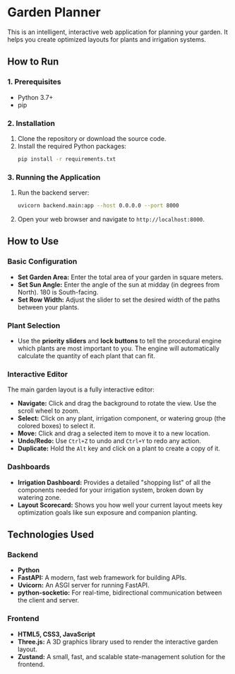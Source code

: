 # Garden Planner

This is an intelligent, interactive web application for planning your garden. It helps you create optimized layouts for plants and irrigation systems.

## How to Run

### 1. Prerequisites

- Python 3.7+
- pip

### 2. Installation

1.  Clone the repository or download the source code.
2.  Install the required Python packages:
    ```bash
    pip install -r requirements.txt
    ```

### 3. Running the Application

1.  Run the backend server:
    ```bash
    uvicorn backend.main:app --host 0.0.0.0 --port 8000
    ```
2.  Open your web browser and navigate to `http://localhost:8000`.

## How to Use

### Basic Configuration
- **Set Garden Area:** Enter the total area of your garden in square meters.
- **Set Sun Angle:** Enter the angle of the sun at midday (in degrees from North). 180 is South-facing.
- **Set Row Width:** Adjust the slider to set the desired width of the paths between your plants.

### Plant Selection
- Use the **priority sliders** and **lock buttons** to tell the procedural engine which plants are most important to you. The engine will automatically calculate the quantity of each plant that can fit.

### Interactive Editor
The main garden layout is a fully interactive editor:
- **Navigate:** Click and drag the background to rotate the view. Use the scroll wheel to zoom.
- **Select:** Click on any plant, irrigation component, or watering group (the colored boxes) to select it.
- **Move:** Click and drag a selected item to move it to a new location.
- **Undo/Redo:** Use `Ctrl+Z` to undo and `Ctrl+Y` to redo any action.
- **Duplicate:** Hold the `Alt` key and click on a plant to create a copy of it.

### Dashboards
- **Irrigation Dashboard:** Provides a detailed "shopping list" of all the components needed for your irrigation system, broken down by watering zone.
- **Layout Scorecard:** Shows you how well your current layout meets key optimization goals like sun exposure and companion planting.

## Technologies Used

### Backend
- **Python**
- **FastAPI:** A modern, fast web framework for building APIs.
- **Uvicorn:** An ASGI server for running FastAPI.
- **python-socketio:** For real-time, bidirectional communication between the client and server.

### Frontend
- **HTML5, CSS3, JavaScript**
- **Three.js:** A 3D graphics library used to render the interactive garden layout.
- **Zustand:** A small, fast, and scalable state-management solution for the frontend.
